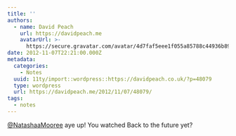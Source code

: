```yaml
---
title: ''
authors:
  - name: David Peach
    url: https://davidpeach.me
    avatarUrl: >-
      https://secure.gravatar.com/avatar/4d7faf5eee1f055a85788c44936b8995eaab6dfb004e7854ec747ccb272e91ee?s=96&d=mm&r=g
date: 2012-11-07T22:21:00.000Z
metadata:
  categories:
    - Notes
  uuid: 11ty/import::wordpress::https://davidpeach.co.uk/?p=48079
  type: wordpress
  url: https://davidpeach.me/2012/11/07/48079/
tags:
  - notes
---
```

[@NatashaaMooree](https://twitter.com/NatashaaMooree) aye up! You watched Back to the future yet?